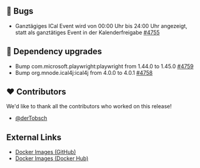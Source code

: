 ## 🐞 Bugs

- Ganztägiges ICal Event wird von 00:00 Uhr bis 24:00 Uhr angezeigt, statt als ganztätiges Event in der Kalenderfreigabe [#4755](https://github.com/urlaubsverwaltung/urlaubsverwaltung/issues/4755)

## 🔨 Dependency upgrades

- Bump com.microsoft.playwright:playwright from 1.44.0 to 1.45.0 [#4759](https://github.com/urlaubsverwaltung/urlaubsverwaltung/pull/4759)
- Bump org.mnode.ical4j:ical4j from 4.0.0 to 4.0.1 [#4758](https://github.com/urlaubsverwaltung/urlaubsverwaltung/pull/4758)

## ❤️ Contributors

We'd like to thank all the contributors who worked on this release!

- [@derTobsch](https://github.com/derTobsch)
## External Links

- [Docker Images (GitHub)](https://github.com/urlaubsverwaltung/urlaubsverwaltung/pkgs/container/urlaubsverwaltung%2Furlaubsverwaltung)
- [Docker Images (Docker Hub)](https://hub.docker.com/r/urlaubsverwaltung/urlaubsverwaltung)
